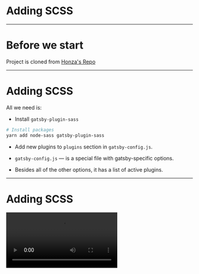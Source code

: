 # Adding SCSS

---
# Before we start

Project is cloned from [Honza's Repo](https://github.com/honzik/styling-experiment)

---
# Adding SCSS

All we need is:
 
* Install `gatsby-plugin-sass`

```bash
# Install packages
yarn add node-sass gatsby-plugin-sass
```

* Add new plugins to `plugins` section in `gatsby-config.js`.

* `gatsby-config.js` — is a special file with gatsby-specific options. 

* Besides all of the other options, it has a list of active plugins.

---
# Adding SCSS

<video controls autoplay>
  <source src="../videos/R-gatsby-talk-01-scss.mkv" type="video/mp4">
Your browser does not support the video tag.
</video>
